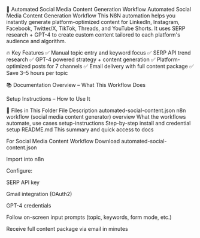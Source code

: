 📣 Automated Social Media Content Generation Workflow
Automated Social Media Content Generation Workflow
This N8N automation helps you instantly generate platform-optimized content for LinkedIn, Instagram, Facebook, Twitter/X, TikTok, Threads, and YouTube Shorts. It uses SERP research + GPT-4 to create custom content tailored to each platform's audience and algorithm.

🔥 Key Features
✅ Manual topic entry and keyword focus
✅ SERP API trend research
✅ GPT-4 powered strategy + content generation
✅ Platform-optimized posts for 7 channels
✅ Email delivery with full content package
✅ Save 3–5 hours per topic

📚 Documentation
Overview – What This Workflow Does

Setup Instructions – How to Use It

📁 Files in This Folder
File	Description
automated-social-content.json	n8n workflow (social media content generator)
overview	What the workflows automate, use cases
setup-instructions	Step-by-step install and credential setup
README.md	This summary and quick access to docs


For Social Media Content Workflow
Download automated-social-content.json

Import into n8n

Configure:

SERP API key

Gmail integration (OAuth2)

GPT-4 credentials

Follow on-screen input prompts (topic, keywords, form mode, etc.)

Receive full content package via email in minutes

